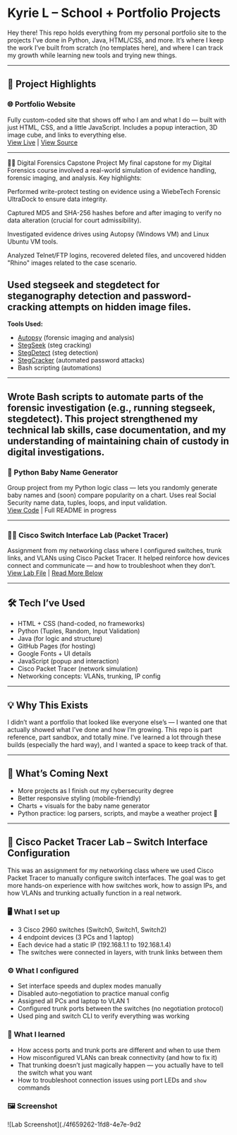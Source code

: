 # Kyrie L – School + Portfolio Projects

Hey there! This repo holds everything from my personal portfolio site to the projects I’ve done in Python, Java, HTML/CSS, and more. It’s where I keep the work I’ve built from scratch (no templates here), and where I can track my growth while learning new tools and trying new things.

---

## 📁 Project Highlights

### 🌐 Portfolio Website  
Fully custom-coded site that shows off who I am and what I do — built with just HTML, CSS, and a little JavaScript. Includes a popup interaction, 3D image cube, and links to everything else.  
[View Live](https://valkyrieae.github.io/School-Portfolio) | [View Source](./)

---
🕵️‍♀️ Digital Forensics Capstone Project
My final capstone for my Digital Forensics course involved a real-world simulation of evidence handling, forensic imaging, and analysis.
Key highlights:

Performed write-protect testing on evidence using a WiebeTech Forensic UltraDock to ensure data integrity.

Captured MD5 and SHA-256 hashes before and after imaging to verify no data alteration (crucial for court admissibility).

Investigated evidence drives using Autopsy (Windows VM) and Linux Ubuntu VM tools.

Analyzed Telnet/FTP logins, recovered deleted files, and uncovered hidden "Rhino" images related to the case scenario.

Used stegseek and stegdetect for steganography detection and password-cracking attempts on hidden image files. 
---
**Tools Used:**  
- [Autopsy](https://github.com/sleuthkit/autopsy) (forensic imaging and analysis)
- [StegSeek](https://github.com/RickdeJager/stegseek) (steg cracking)
- [StegDetect](https://github.com/b3dk7/Stegdetect) (steg detection)
- [StegCracker](https://github.com/Paradoxis/StegCracker) (automated password attacks)
- Bash scripting (automations)
---
Wrote Bash scripts to automate parts of the forensic investigation (e.g., running stegseek, stegdetect).
This project strengthened my technical lab skills, case documentation, and my understanding of maintaining chain of custody in digital investigations.
---

### 👶 Python Baby Name Generator  
Group project from my Python logic class — lets you randomly generate baby names and (soon) compare popularity on a chart. Uses real Social Security name data, tuples, loops, and input validation.  
[View Code](./baby_name_gen) | Full README in progress

---

### 🧑‍💻 Cisco Switch Interface Lab (Packet Tracer)  
Assignment from my networking class where I configured switches, trunk links, and VLANs using Cisco Packet Tracer. It helped reinforce how devices connect and communicate — and how to troubleshoot when they don’t.  
[View Lab File](./Lab2SelfMade.pka.pkt) | [Read More Below](#-cisco-packet-tracer-lab--switch-interface-configuration)

---

## 🛠️ Tech I’ve Used

- HTML + CSS (hand-coded, no frameworks)
- Python (Tuples, Random, Input Validation)
- Java (for logic and structure)
- GitHub Pages (for hosting)
- Google Fonts + UI details
- JavaScript (popup and interaction)
- Cisco Packet Tracer (network simulation)
- Networking concepts: VLANs, trunking, IP config

---

## 💡 Why This Exists

I didn’t want a portfolio that looked like everyone else’s — I wanted one that actually showed what I’ve done and how I’m growing. This repo is part reference, part sandbox, and totally mine. I’ve learned a lot through these builds (especially the hard way), and I wanted a space to keep track of that.

---

## 📌 What’s Coming Next

- More projects as I finish out my cybersecurity degree
- Better responsive styling (mobile-friendly)
- Charts + visuals for the baby name generator
- Python practice: log parsers, scripts, and maybe a weather project 👀

---

## 🔌 Cisco Packet Tracer Lab – Switch Interface Configuration

This was an assignment for my networking class where we used Cisco Packet Tracer to manually configure switch interfaces. The goal was to get more hands-on experience with how switches work, how to assign IPs, and how VLANs and trunking actually function in a real network.

### 🖥️ What I set up
- 3 Cisco 2960 switches (Switch0, Switch1, Switch2)
- 4 endpoint devices (3 PCs and 1 laptop)
- Each device had a static IP (192.168.1.1 to 192.168.1.4)
- The switches were connected in layers, with trunk links between them

### ⚙️ What I configured
- Set interface speeds and duplex modes manually
- Disabled auto-negotiation to practice manual config
- Assigned all PCs and laptop to VLAN 1
- Configured trunk ports between the switches (no negotiation protocol)
- Used ping and switch CLI to verify everything was working

### 🧠 What I learned
- How access ports and trunk ports are different and when to use them
- How misconfigured VLANs can break connectivity (and how to fix it)
- That trunking doesn’t just magically happen — you actually have to tell the switch what you want
- How to troubleshoot connection issues using port LEDs and `show` commands

### 🖼️ Screenshot

![Lab Screenshot](./4f659262-1fd8-4e7e-9d2
